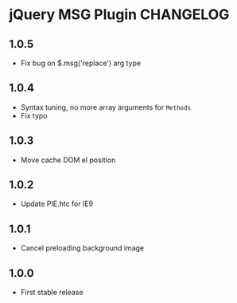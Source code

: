 # jQuery MSG Plugin CHANGELOG

## 1.0.5

* Fix bug on $.msg('replace') arg type


## 1.0.4

* Syntax tuning, no more array arguments for `Methods`
* Fix typo



## 1.0.3

* Move cache DOM el position



## 1.0.2

* Update PIE.htc for IE9



## 1.0.1

* Cancel preloading background image



## 1.0.0

* First stable release